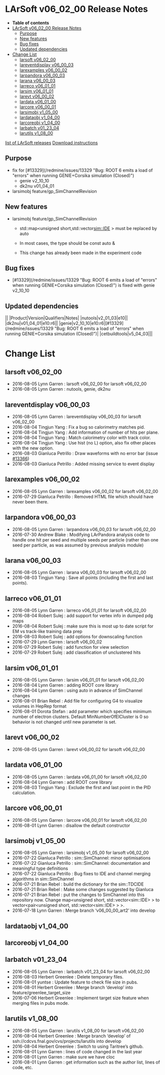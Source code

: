 LArSoft v06\_02\_00 Release Notes
======================================================================

-   **Table of contents**
-   [LArSoft v06\_02\_00 Release Notes](#LArSoft-v06_02_00-Release-Notes)
    -   [Purpose](#Purpose)
    -   [New features](#New-features)
    -   [Bug fixes](#Bug-fixes)
    -   [Updated dependencies](#Updated-dependencies)
-   [Change List](#Change-List)
    -   [larsoft v06\_02\_00](#larsoft-v06_02_00)
    -   [lareventdisplay v06\_00\_03](#lareventdisplay-v06_00_03)
    -   [larexamples v06\_00\_02](#larexamples-v06_00_02)
    -   [larpandora v06\_00\_03](#larpandora-v06_00_03)
    -   [larana v06\_00\_03](#larana-v06_00_03)
    -   [larreco v06\_01\_01](#larreco-v06_01_01)
    -   [larsim v06\_01\_01](#larsim-v06_01_01)
    -   [larevt v06\_00\_02](#larevt-v06_00_02)
    -   [lardata v06\_01\_00](#lardata-v06_01_00)
    -   [larcore v06\_00\_01](#larcore-v06_00_01)
    -   [larsimobj v1\_05\_00](#larsimobj-v1_05_00)
    -   [lardataobj v1\_04\_00](#lardataobj-v1_04_00)
    -   [larcoreobj v1\_04\_00](#larcoreobj-v1_04_00)
    -   [larbatch v01\_23\_04](#larbatch-v01_23_04)
    -   [larutils v1\_08\_00](#larutils-v1_08_00)

[list of LArSoft releases](LArSoft_release_list)
[Download instructions](http://scisoft.fnal.gov/scisoft/bundles/larsoft/v06_02_00/larsoft-v06_02_00.html)

Purpose
--------------------

-   fix for [\#13329](/redmine/issues/13329 "Bug: ROOT 6 emits a load of "errors" when running GENIE+Corsika simulation (Closed)")
    -   genie v2\_10\_10
    -   dk2nu v01\_04\_01
-   larsimobj feature/gp\_SimChannelRevision

New features
------------------------------

-   larsimobj feature/gp\_SimChannelRevision
    -    std::map<unsigned short,std::vector<sim::IDE> > must be replaced by auto

    -   In most cases, the type should be const auto &
    -   This change has already been made in the experiment code

Bug fixes
------------------------

-   [\#13329](/redmine/issues/13329 "Bug: ROOT 6 emits a load of "errors" when running GENIE+Corsika simulation (Closed)") is fixed with genie v2\_10\_10

Updated dependencies
----------------------------------------------

||
|Product|Version|Qualifiers|Notes|
|nutools|v2\_01\_03|e10||
|dk2nu|v01\_04\_01|e10:r6||
|genie|v2\_10\_10|e10:r6|[\#13329](/redmine/issues/13329 "Bug: ROOT 6 emits a load of "errors" when running GENIE+Corsika simulation (Closed)")|
|cetbuildtools|v5\_04\_03|||

Change List
============================

larsoft v06\_02\_00
------------------------------------------

-   2016-08-05 Lynn Garren : larsoft v06\_02\_00 for larsoft v06\_02\_00
-   2016-08-05 Lynn Garren : nutools, genie, dk2nu

lareventdisplay v06\_00\_03
----------------------------------------------------------

-   2016-08-05 Lynn Garren : lareventdisplay v06\_00\_03 for larsoft v06\_02\_00
-   2016-08-04 Tingjun Yang : Fix a bug so calorimetry matches pid.
-   2016-08-04 Tingjun Yang : Add information of number of hits per plane.
-   2016-08-04 Tingjun Yang : Match calorimetry color with track color.
-   2016-08-04 Tingjun Yang : Use hist (no L) option, also fix other places with the new option.
-   2016-08-03 Gianluca Petrillo : Draw waveforms with no error bar (issue [\#13366](/redmine/issues/13366 "Bug: Draw waveform as histogram not points (Closed)"))
-   2016-08-03 Gianluca Petrillo : Added missing service to event display

larexamples v06\_00\_02
--------------------------------------------------

-   2016-08-05 Lynn Garren : larexamples v06\_00\_02 for larsoft v06\_02\_00
-   2016-07-29 Gianluca Petrillo : Removed HTML file which should have never been there.

larpandora v06\_00\_03
------------------------------------------------

-   2016-08-05 Lynn Garren : larpandora v06\_00\_03 for larsoft v06\_02\_00
-   2016-07-30 Andrew Blake : Modifying LArPandora analysis code to handle one hit per seed and multiple seeds per particle (rather than one seed per particle, as was assumed by previous analysis module)

larana v06\_00\_03
----------------------------------------

-   2016-08-05 Lynn Garren : larana v06\_00\_03 for larsoft v06\_02\_00
-   2016-08-03 Tingjun Yang : Save all points (including the first and last points).

larreco v06\_01\_01
------------------------------------------

-   2016-08-05 Lynn Garren : larreco v06\_01\_01 for larsoft v06\_02\_00
-   2016-08-04 Robert Sulej : add support for vertex info in dumped pdg maps
-   2016-08-04 Robert Sulej : make sure this is most up to date script for EM vs track-like training data prep
-   2016-08-03 Robert Sulej : add options for downscaling function
-   2016-07-29 Lynn Garren : larsoft v06\_00\_02
-   2016-07-29 Robert Sulej : add function for view selection
-   2016-07-29 Robert Sulej : add classification of unclustered hits

larsim v06\_01\_01
----------------------------------------

-   2016-08-05 Lynn Garren : larsim v06\_01\_01 for larsoft v06\_02\_00
-   2016-08-04 Lynn Garren : adding ROOT core library
-   2016-08-04 Lynn Garren : using auto in advance of SimChannel changes
-   2016-08-01 Brian Rebel : Add file for configuring G4 to visualize volumes in HepRep format
-   2016-08-01 Dorota Stefan : add parameter which specifies minimum number of electron clusters. Default MinNumberOfElCluster is 0 so behavior is not changed until new parameter is set.

larevt v06\_00\_02
----------------------------------------

-   2016-08-05 Lynn Garren : larevt v06\_00\_02 for larsoft v06\_02\_00

lardata v06\_01\_00
------------------------------------------

-   2016-08-05 Lynn Garren : lardata v06\_01\_00 for larsoft v06\_02\_00
-   2016-08-04 Lynn Garren : add ROOT core library
-   2016-08-03 Tingjun Yang : Exclude the first and last point in the PID calculation.

larcore v06\_00\_01
------------------------------------------

-   2016-08-05 Lynn Garren : larcore v06\_00\_01 for larsoft v06\_02\_00
-   2016-08-01 Lynn Garren : disallow the default constructor

larsimobj v1\_05\_00
--------------------------------------------

-   2016-08-05 Lynn Garren : larsimobj v1\_05\_00 for larsoft v06\_02\_00
-   2016-07-22 Gianluca Petrillo : sim::SimChannel: minor optimisations
-   2016-07-22 Gianluca Petrillo : sim::SimChannel: documentation and meaningful type definitions
-   2016-07-22 Gianluca Petrillo : Bug fixes to IDE and channel merging algorithms in sim::SimChannel
-   2016-07-21 Brian Rebel : build the dictionary for the sim::TDCIDE
-   2016-07-21 Brian Rebel : Make some changes suggested by Gianluca
-   2016-07-21 Brian Rebel : put the changes to SimChannel into this repository now. Change map\<unsigned short, std::vector\<sim::IDE\> \> to vector\<pair\<unsigned short, std::vector\<sim::IDE\> \> \>.
-   2016-07-18 Lynn Garren : Merge branch ‘v06\_00\_00\_art2’ into develop

lardataobj v1\_04\_00
----------------------------------------------

larcoreobj v1\_04\_00
----------------------------------------------

larbatch v01\_23\_04
--------------------------------------------

-   2016-08-05 Lynn Garren : larbatch v01\_23\_04 for larsoft v06\_02\_00
-   2016-08-03 Herbert Greenlee : Delete temporary files.
-   2016-08-01 yuntse : Update feature to check file size in pubs.
-   2016-08-01 Herbert Greenlee : Merge branch ‘develop’ into feature/greenlee\_target\_size
-   2016-07-06 Herbert Greenlee : Implement target size feature when merging files in pubs mode.

larutils v1\_08\_00
------------------------------------------

-   2016-08-05 Lynn Garren : larutils v1\_08\_00 for larsoft v06\_02\_00
-   2016-08-04 Herbert Greenlee : Merge branch ‘develop’ of ssh://cdcvs.fnal.gov/cvs/projects/larutils into develop
-   2016-08-04 Herbert Greenlee : Switch to using Taritree’s github.
-   2016-08-01 Lynn Garren : lines of code changed in the last year
-   2016-08-01 Lynn Garren : make sure we have cloc
-   2016-08-01 Lynn Garren : get information such as the author list, lines of code, etc.
